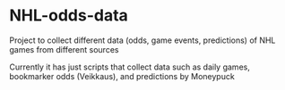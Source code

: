 # NHL-odds-data
Project to collect different data (odds, game events, predictions) of NHL games from different sources

Currently it has just scripts that collect data such as daily games, bookmarker odds (Veikkaus), and predictions by Moneypuck
